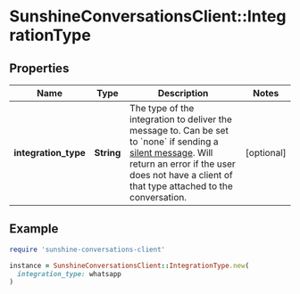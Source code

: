 # SunshineConversationsClient::IntegrationType

## Properties

| Name | Type | Description | Notes |
| ---- | ---- | ----------- | ----- |
| **integration_type** | **String** | The type of the integration to deliver the message to. Can be set to &#x60;none&#x60; if sending a [silent message](https://developer.zendesk.com/documentation/conversations/messaging-platform/programmable-conversations/sending-messages/#silent-messages). Will return an error if the user does not have a client of that type attached to the conversation.  | [optional] |

## Example

```ruby
require 'sunshine-conversations-client'

instance = SunshineConversationsClient::IntegrationType.new(
  integration_type: whatsapp
)
```

